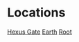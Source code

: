 <!-- TITLE: Locations -->
<!-- SUBTITLE: A quick summary of locations -->

# Locations
[Hexus Gate](https://fieldswiki.herokuapp.com/locations/hexus-gate#hexus-gate)
[Earth](https://fieldswiki.herokuapp.com/locations/earth)
[Root](https://fieldswiki.herokuapp.com/locations/root)